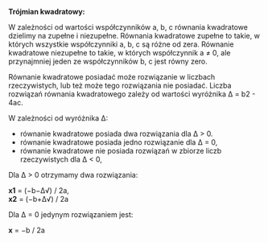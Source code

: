 **Trójmian kwadratowy:**

W zależności od wartości współczynników a, b, c równania kwadratowe dzielimy na zupełne i niezupełne. Równania kwadratowe zupełne to takie, w których wszystkie współczynniki a, b, c są różne od zera. Równanie kwadratowe niezupełne to takie, w których współczynnik a ≠ 0, ale przynajmniej jeden ze współczynników b, c jest równy zero.

Równanie kwadratowe posiadać może rozwiązanie w liczbach rzeczywistych, lub też może tego rozwiązania nie posiadać. Liczba rozwiązań równania kwadratowego zależy od wartości wyróżnika Δ = b2 - 4ac.

W zależności od wyróżnika Δ: 
- równanie kwadratowe posiada dwa rozwiązania dla Δ > 0.
- równanie kwadratowe posiada jedno rozwiązanie dla Δ = 0,
- równanie kwadratowe nie posiada rozwiązań w zbiorze liczb rzeczywistych dla Δ < 0,

Dla Δ > 0 otrzymamy dwa rozwiązania:   

**x1** = (−b−Δ√) / 2a,   
**x2** = (−b+Δ√) / 2a  

Dla Δ = 0 jedynym rozwiązaniem jest:  
 
**x** = −b / 2a